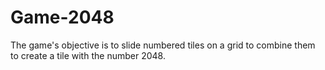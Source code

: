 # Game-2048
The game's objective is to slide numbered tiles on a grid to combine them to create a tile with the number 2048. 
